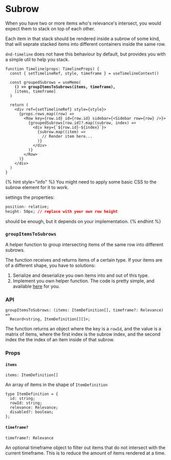 # Subrow

When you have two or more items who's relevance's intersect, you would expect them to stack on top of each other.

Each item in that stack should be rendered inside a subrow of some kind, that will seprate stacked items into different containers inside the same row.

`dnd-timeline` does not have this behaviour by default, but provides you with a simple util to help you stack.

<pre class="language-tsx" data-title="Timeline.tsx"><code class="lang-tsx">function Timeline(props: TimelineProps) {  
  const { setTimelineRef, style, timeframe } = useTimelineContext()

  const groupedSubrows = useMemo(
<strong>    () => groupItemsToSubrows(items, timeframe),
</strong>    [items, timeframe]
  )

  return (
    &#x3C;div ref={setTimelineRef} style={style}>
      {props.rows.map((row) => 
        &#x3C;Row key={row.id} id={row.id} sidebar={&#x3C;Sidebar row={row} />}>
          {groupedSubrows[row.id]?.map((subrow, index) => 
            &#x3C;div key={`${row.id}-${index}`}>
              {subrow.map((item) => 
                // Render item here...
              )}
            &#x3C;/div>
          )}
        &#x3C;/Row>
      )}
    &#x3C;/div>
  )
}
</code></pre>

{% hint style="info" %}
You might need to apply some basic CSS to the subrow element for it to work.

settings the properties:

```css
position: relative;
height: 50px; // replace with your own row height
```

should be enough, but it depends on your implementation.
{% endhint %}

### `groupItemsToSubrows`

A helper function to group intersecting items of the same row into different subrows.

The function receives and returns items of a certain type. If your items are of a different shape, you have to solutions:

1. Serialize and deserialize you own items into and out of this type.&#x20;
2. Implement you own helper function. The code is pretty simple, and available [here](../../../src/utils/groupItems.ts) for you.

### API

```tsx
groupItemsToSubrows: (items: ItemDefinition[], timeframe?: Relevance) =>
  Record<string, ItemDefinition[][]>;
```

The function returns an object where the key is a `rowId`, and the value is a matrix of items, where the first index is the subrow index, and the second index the the index of an item inside of that subrow.&#x20;

### Props

#### `items`

```tsx
items: ItemDefinition[]
```

An array of items in the shape of `ItemDefinition`

```tsx
type ItemDefinition = {
  id: string;
  rowId: string;
  relevance: Relevance;
  disabled?: boolean;
};
```

#### `timeframe?`

```tsx
timeframe?: Relevance
```

An optional timeframe object to filter out items that do not intersect with the current timeframe. This is to reduce the amount of items rendered at a time.
